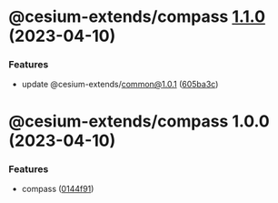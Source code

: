 # @cesium-extends/compass [1.1.0](https://github.com/hongfaqiu/cesium-extends/compare/@cesium-extends/compass@1.0.0...@cesium-extends/compass@1.1.0) (2023-04-10)


### Features

* update @cesium-extends/common@1.0.1 ([605ba3c](https://github.com/hongfaqiu/cesium-extends/commit/605ba3c4995f548381aa573c4f18926ef8b7e7fb))

# @cesium-extends/compass 1.0.0 (2023-04-10)


### Features

* compass ([0144f91](https://github.com/hongfaqiu/cesium-extends/commit/0144f919fc1e269554b6780bc1f601555ff72f98))
